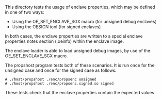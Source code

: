 
This directory tests the usage of enclave properties, which may be defined
in one of two ways:

- Using the OE_SET_ENCLAVE_SGX macro (for unsigned debug enclaves)
- Using the OESIGN tool (for signed enclaves)

In both cases, the enclave properties are written to a special enclave
properties notes section (.oeinfo) within the enclave image.

The enclave loader is able to load unsigned debug images, by use of the
OE_SET_ENCLAVE_SGX macro.

The propshost program tests both of these scenarios. It is run once for 
the unsigned case and once for the signed case as follows.

```
# ./host/propshost ./enc/propsenc unsigned
# ./host/propshost ./enc/propsenc.signed.so signed
```

These tests check that the enclave properties contain the expected values.
